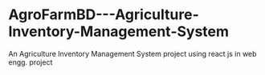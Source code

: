 # AgroFarmBD---Agriculture-Inventory-Management-System
An Agriculture Inventory Management System project using react js in web engg. project

